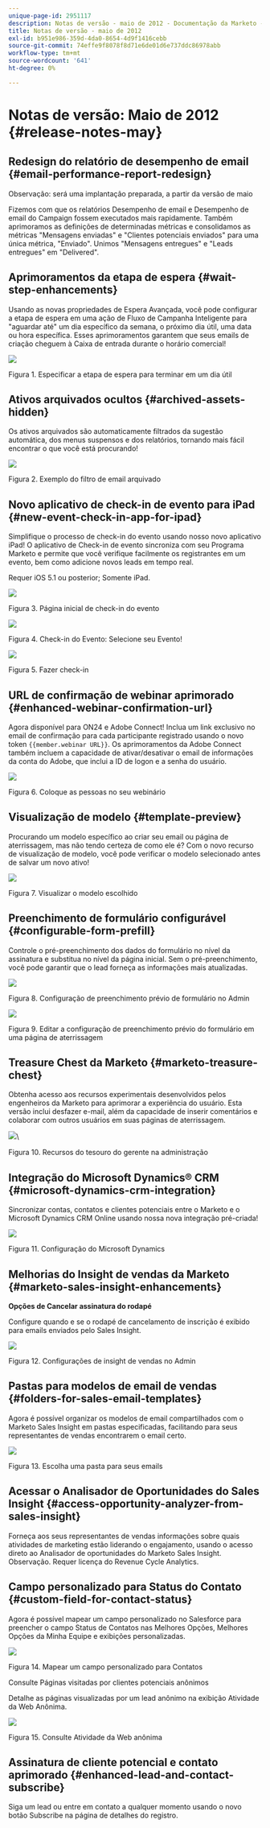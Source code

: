 ```yaml
---
unique-page-id: 2951117
description: Notas de versão - maio de 2012 - Documentação da Marketo - Documentação do produto
title: Notas de versão - maio de 2012
exl-id: b951e986-359d-4da0-8654-4d9f1416cebb
source-git-commit: 74effe9f8078f8d71e6de01d6e737ddc86978abb
workflow-type: tm+mt
source-wordcount: '641'
ht-degree: 0%

---
```


# Notas de versão: Maio de 2012 {#release-notes-may}

## Redesign do relatório de desempenho de email {#email-performance-report-redesign}

Observação: será uma implantação preparada, a partir da versão de maio

Fizemos com que os relatórios Desempenho de email e Desempenho de email do Campaign fossem executados mais rapidamente. Também aprimoramos as definições de determinadas métricas e consolidamos as métricas &quot;Mensagens enviadas&quot; e &quot;Clientes potenciais enviados&quot; para uma única métrica, &quot;Enviado&quot;. Unimos &quot;Mensagens entregues&quot; e &quot;Leads entregues&quot; em &quot;Delivered&quot;.

## Aprimoramentos da etapa de espera {#wait-step-enhancements}

Usando as novas propriedades de Espera Avançada, você pode configurar a etapa de espera em uma ação de Fluxo de Campanha Inteligente para &quot;aguardar até&quot; um dia específico da semana, o próximo dia útil, uma data ou hora específica. Esses aprimoramentos garantem que seus emails de criação cheguem à Caixa de entrada durante o horário comercial!

![](assets/image2014-9-23-10-3a14-3a13.png)

Figura 1. Especificar a etapa de espera para terminar em um dia útil

## Ativos arquivados ocultos {#archived-assets-hidden}

Os ativos arquivados são automaticamente filtrados da sugestão automática, dos menus suspensos e dos relatórios, tornando mais fácil encontrar o que você está procurando!

![](assets/image2014-9-23-10-3a14-3a28.png)

Figura 2. Exemplo do filtro de email arquivado

## Novo aplicativo de check-in de evento para iPad {#new-event-check-in-app-for-ipad}

Simplifique o processo de check-in do evento usando nosso novo aplicativo iPad! O aplicativo de Check-in de evento sincroniza com seu Programa Marketo e permite que você verifique facilmente os registrantes em um evento, bem como adicione novos leads em tempo real.

Requer iOS 5.1 ou posterior; Somente iPad.

![](assets/image2014-9-23-10-3a14-3a46.png)

Figura 3. Página inicial de check-in do evento

![](assets/image2014-9-23-10-3a15-3a6.png)

Figura 4. Check-in do Evento: Selecione seu Evento!

![](assets/image2014-9-23-10-3a15-3a27.png)

Figura 5. Fazer check-in

## URL de confirmação de webinar aprimorado {#enhanced-webinar-confirmation-url}

Agora disponível para ON24 e Adobe Connect! Inclua um link exclusivo no email de confirmação para cada participante registrado usando o novo token `{{member.webinar URL}}`. Os aprimoramentos da Adobe Connect também incluem a capacidade de ativar/desativar o email de informações da conta do Adobe, que inclui a ID de logon e a senha do usuário.

![](assets/image2014-9-23-10-3a15-3a44.png)

Figura 6. Coloque as pessoas no seu webinário

## Visualização de modelo {#template-preview}

Procurando um modelo específico ao criar seu email ou página de aterrissagem, mas não tendo certeza de como ele é? Com o novo recurso de visualização de modelo, você pode verificar o modelo selecionado antes de salvar um novo ativo!

![](assets/image2014-9-23-10-3a16-3a4.png)

Figura 7. Visualizar o modelo escolhido

## Preenchimento de formulário configurável {#configurable-form-prefill}

Controle o pré-preenchimento dos dados do formulário no nível da assinatura e substitua no nível da página inicial. Sem o pré-preenchimento, você pode garantir que o lead forneça as informações mais atualizadas.

![](assets/image2014-9-23-10-3a16-3a22.png)

Figura 8. Configuração de preenchimento prévio de formulário no Admin

![](assets/image2014-9-23-10-3a16-3a34.png)

Figura 9. Editar a configuração de preenchimento prévio do formulário em uma página de aterrissagem

## Treasure Chest da Marketo {#marketo-treasure-chest}

Obtenha acesso aos recursos experimentais desenvolvidos pelos engenheiros da Marketo para aprimorar a experiência do usuário. Esta versão inclui desfazer e-mail, além da capacidade de inserir comentários e colaborar com outros usuários em suas páginas de aterrissagem.

![](assets/image2014-9-23-10-3a16-3a51.png)\

Figura 10. Recursos do tesouro do gerente na administração

## Integração do Microsoft Dynamics® CRM {#microsoft-dynamics-crm-integration}

Sincronizar contas, contatos e clientes potenciais entre o Marketo e o Microsoft Dynamics CRM Online usando nossa nova integração pré-criada!

![](assets/image2014-9-23-10-3a17-3a6.png)

Figura 11. Configuração do Microsoft Dynamics

## Melhorias do Insight de vendas da Marketo {#marketo-sales-insight-enhancements}

**Opções de Cancelar assinatura do rodapé**

Configure quando e se o rodapé de cancelamento de inscrição é exibido para emails enviados pelo Sales Insight.

![](assets/image2014-9-23-10-3a17-3a20.png)

Figura 12. Configurações de insight de vendas no Admin

## Pastas para modelos de email de vendas {#folders-for-sales-email-templates}

Agora é possível organizar os modelos de email compartilhados com o Marketo Sales Insight em pastas especificadas, facilitando para seus representantes de vendas encontrarem o email certo.

![](assets/image2014-9-23-10-3a17-3a35.png)

Figura 13. Escolha uma pasta para seus emails

## Acessar o Analisador de Oportunidades do Sales Insight {#access-opportunity-analyzer-from-sales-insight}

Forneça aos seus representantes de vendas informações sobre quais atividades de marketing estão liderando o engajamento, usando o acesso direto ao Analisador de oportunidades do Marketo Sales Insight. Observação. Requer licença do Revenue Cycle Analytics.

## Campo personalizado para Status do Contato {#custom-field-for-contact-status}

Agora é possível mapear um campo personalizado no Salesforce para preencher o campo Status de Contatos nas Melhores Opções, Melhores Opções da Minha Equipe e exibições personalizadas.

![](assets/image2014-9-23-10-3a17-3a47.png)

Figura 14. Mapear um campo personalizado para Contatos

Consulte Páginas visitadas por clientes potenciais anônimos

Detalhe as páginas visualizadas por um lead anônimo na exibição Atividade da Web Anônima.

![](assets/image2014-9-23-10-3a17-3a59.png)

Figura 15. Consulte Atividade da Web anônima

## Assinatura de cliente potencial e contato aprimorado {#enhanced-lead-and-contact-subscribe}

Siga um lead ou entre em contato a qualquer momento usando o novo botão Subscribe na página de detalhes do registro.
